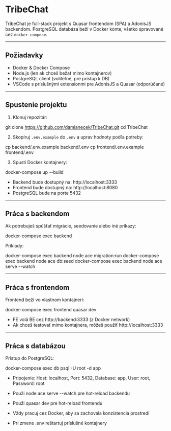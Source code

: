 # TribeChat

TribeChat je full-stack projekt s Quasar frontendom (SPA) a AdonisJS backendom. PostgreSQL databáza beží v Docker konte, všetko spravované cez `docker-compose`.

---

## Požiadavky

- Docker & Docker Compose
- Node.js (len ak chceš bežať mimo kontajnerov)
- PostgreSQL client (voliteľné, pre prístup k DB)
- VSCode s príslušnými extensionmi pre AdonisJS a Quasar (odporúčané)

---


## Spustenie projektu

1. Klonuj repozitár:

git clone https://github.com/damianecek/TribeChat.git
cd TribeChat

2. Skopíruj `.env.example` do `.env` a uprav hodnoty podľa potreby:

cp backend/.env.example backend/.env
cp frontend/.env.example frontend/.env

3. Spusti Docker kontajnery:

docker-compose up --build

- Backend bude dostupný na: http://localhost:3333
- Frontend bude dostupný na: http://localhost:8080
- PostgreSQL bude na porte 5432

---

## Práca s backendom

Ak potrebuješ spúšťať migrácie, seedovanie alebo iné príkazy:

docker-compose exec backend <command>

Príklady:

docker-compose exec backend node ace migration:run
docker-compose exec backend node ace db:seed
docker-compose exec backend node ace serve --watch

---

## Práca s frontendom

Frontend beží vo vlastnom kontajneri:

docker-compose exec frontend quasar dev

- FE volá BE cez http://backend:3333 (z Docker network)
- Ak chceš testovať mimo kontajnera, môžeš použiť http://localhost:3333

---

## Práca s databázou

Prístup do PostgreSQL:

docker-compose exec db psql -U root -d app

- Pripojenie: Host: localhost, Port: 5432, Database: app, User: root, Password: root

- Použi node ace serve --watch pre hot-reload backendu
- Použi quasar dev pre hot-reload frontendu
- Vždy pracuj cez Docker, aby sa zachovala konzistencia prostredí
- Pri zmene .env reštartuj príslušné kontajnery
